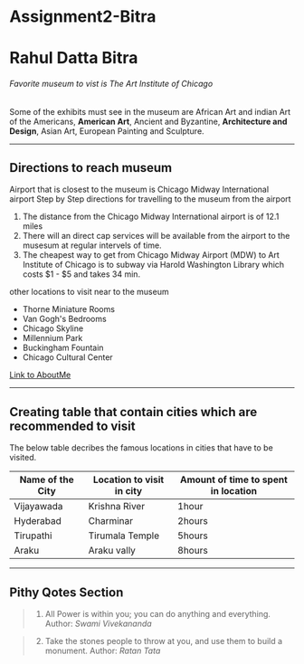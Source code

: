 # Assignment2-Bitra
# Rahul Datta Bitra
###### Favorite museum to vist is The Art Institute of Chicago
Some of the exhibits must see in the museum are African Art and indian Art of the Americans, **American Art**, Ancient and Byzantine, **Architecture and Design**, Asian Art, European Painting and Sculpture.

-----------------------------------
 ## Directions to reach museum
 Airport that is closest to the museum is Chicago Midway International airport
 Step by Step directions for travelling to the museum from the airport
 1. The distance from the Chicago Midway International airport is of 12.1 miles
 2. There will an direct cap services will be available from the airport to the musesum at regular intervels of time.
 3. The cheapest way to get from Chicago Midway Airport (MDW) to Art Institute of Chicago is to subway via Harold Washington Library which costs $1 - $5 and takes 34 min.

other locations to visit near to the museum 
 * Thorne Miniature Rooms
 * Van Gogh's Bedrooms
 * Chicago Skyline
 * Millennium Park
 * Buckingham Fountain
 * Chicago Cultural Center

 [Link to AboutMe](https://github.com/Rahuldatta293/Assignment2-Bitra/blob/main/AboutMe.md)

*****

## Creating table that contain cities which are recommended to visit

The below table decribes the famous locations in cities that have to be visited.

| Name of the City | Location to visit in city | Amount of time to spent in location |
| ---------------- | ------------------------- | ----------------------------------- |
| Vijayawada       | Krishna River             |           1hour                     |
| Hyderabad        | Charminar                 |           2hours                    |
| Tirupathi        | Tirumala Temple           |           5hours                    |
| Araku            | Araku vally               |           8hours                    |

*****

## Pithy Qotes Section

> 1. All Power is within you; you can do anything and everything.
Author: *Swami Vivekananda*

> 2. Take the stones people to throw at you, and use them to build a monument.
Author: *Ratan Tata*
